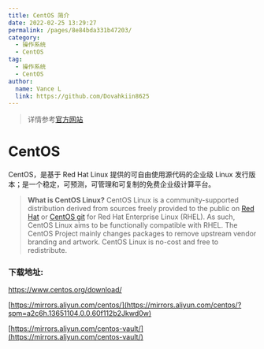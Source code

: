 ```yaml
---
title: CentOS 简介
date: 2022-02-25 13:29:27
permalink: /pages/8e84bda331b47203/
category:
  - 操作系统
  - CentOS
tag:
  - 操作系统
  - CentOS
author: 
  name: Vance L
  link: https://github.com/Dovahkiin8625
---
```



> 详情参考[官方网站](https://www.centos.org/)

# CentOS

CentOS，是基于 Red Hat Linux 提供的可自由使用源代码的企业级 Linux 发行版本；是一个稳定，可预测，可管理和可复制的免费企业级计算平台。

> **What is CentOS Linux?**
> CentOS Linux is a community-supported distribution derived from sources freely provided to the public on [Red Hat](ftp://ftp.redhat.com/pub/redhat/linux/enterprise/) or [CentOS git](https://git.centos.org/) for Red Hat Enterprise Linux (RHEL). As such, CentOS Linux aims to be functionally compatible with RHEL. The CentOS Project mainly changes packages to remove upstream vendor branding and artwork. CentOS Linux is no-cost and free to redistribute.

### 下载地址:

https://www.centos.org/download/

 [https://mirrors.aliyun.com/centos/](https://mirrors.aliyun.com/centos/?spm=a2c6h.13651104.0.0.60f112b2Jkwd0w) 

 [https://mirrors.aliyun.com/centos-vault/](https://mirrors.aliyun.com/centos-vault/)

## 
